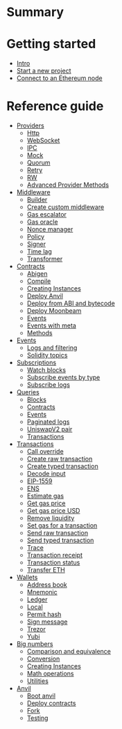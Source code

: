 # Summary

# Getting started
  - [Intro](./getting-started/intro.md)
  - [Start a new project](./getting-started/start_a_new_project.md)
  - [Connect to an Ethereum node](./getting-started/connect_to_an_ethereum_node.md)

# Reference guide
- [Providers](./providers/providers.md)
  - [Http](./providers/http.md)
  - [WebSocket](./providers/ws.md)
  - [IPC](./providers/ipc.md)
  - [Mock](./providers/mock.md)
  - [Quorum](./providers/quorum.md)
  - [Retry](./providers/retry.md)
  - [RW](./providers/rw.md)
  - [Advanced Provider Methods](./providers/advanced_provider_methods.md)
- [Middleware]()
  - [Builder]()
  - [Create custom middleware]()
  - [Gas escalator]()
  - [Gas oracle]()
  - [Nonce manager]()
  - [Policy]()
  - [Signer]()
  - [Time lag]()
  - [Transformer]()
- [Contracts]()
  - [Abigen]()
  - [Compile]()
  - [Creating Instances]()
  - [Deploy Anvil]()
  - [Deploy from ABI and bytecode]()
  - [Deploy Moonbeam]()
  - [Events]()
  - [Events with meta]()
  - [Methods]()
- [Events]()
  - [Logs and filtering]()
  - [Solidity topics]()
- [Subscriptions]()
  - [Watch blocks]()
  - [Subscribe events by type]()
  - [Subscribe logs]()
- [Queries]()
  - [Blocks]()
  - [Contracts]()
  - [Events]()
  - [Paginated logs]()
  - [UniswapV2 pair]()
  - [Transactions]()
- [Transactions]()
  - [Call override]()
  - [Create raw transaction]()
  - [Create typed transaction]()
  - [Decode input]()
  - [EIP-1559]()
  - [ENS]() 
  - [Estimate gas]()
  - [Get gas price]()
  - [Get gas price USD]()
  - [Remove liquidity]()
  - [Set gas for a transaction]()
  - [Send raw transaction]()
  - [Send typed transaction]()
  - [Trace]()
  - [Transaction receipt]()
  - [Transaction status]()
  - [Transfer ETH]()
- [Wallets]()
  - [Address book]()
  - [Mnemonic]()
  - [Ledger]()
  - [Local]()
  - [Permit hash]()
  - [Sign message]()
  - [Trezor]()
  - [Yubi]()
- [Big numbers](./big-numbers/intro.md)
  - [Comparison and equivalence](./big-numbers/comparison-and-equivalence.md) 
  - [Conversion](./big-numbers/conversion.md)
  - [Creating Instances](./big-numbers/creating_instances.md)
  - [Math operations](./big-numbers/math-operations.md)
  - [Utilities](./big-numbers/utilities.md)
- [Anvil]()
    - [Boot anvil]()
    - [Deploy contracts]()
    - [Fork]() 
    - [Testing]()

